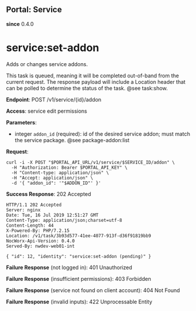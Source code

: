 Portal: Service
---------------

**since** 0.4.0

service:set-addon
=================

Adds or changes service addons.

This task is queued, meaning it will be completed out-of-band from the current request. The response payload will include a Location header that can be polled to determine the status of the task. @see task:show.

**Endpoint**: POST /v1/service/{id}/addon

**Access**: service edit permissions

**Parameters**:
- integer `addon_id` (required): id of the desired service addon; must match the service package. @see package-addon:list

**Request**:
```
curl -i -X POST "$PORTAL_API_URL/v1/service/$SERVICE_ID/addon" \
  -H "Authorization: Bearer $PORTAL_API_KEY" \
  -H "Content-type: application/json" \
  -H "Accept: application/json" \
  -d '{ "addon_id": '"$ADDON_ID"' }'
```

**Success Response**: 202 Accepted
```
HTTP/1.1 202 Accepted
Server: nginx
Date: Tue, 16 Jul 2019 12:51:27 GMT
Content-Type: application/json;charset=utf-8
Content-Length: 44
X-Powered-By: PHP/7.2.15
Location: /v1/task/3b93d577-41ee-4077-913f-d36f91819bb9
NocWorx-Api-Version: 0.4.0
Served-By: nwdev-web01-int

{ "id": 12, "identity": "service:set-addon (pending)" }
```

**Failure Response** (not logged in): 401 Unauthorized

**Failure Response** (insufficient permissions): 403 Forbidden

**Failure Response** (service not found on client account): 404 Not Found

**Failure Response** (invalid inputs): 422 Unprocessable Entity
